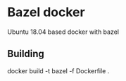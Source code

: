 # Bazel docker

Ubuntu 18.04 based docker with bazel

## Building

docker build -t bazel -f Dockerfile .
